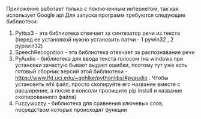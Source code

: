 Приложение работает только с поключенным интернетом, так как использует Google api
Для запуска программ требуются следующие библиотеки:
1) Pyttsx3 - эта библиотека отвечает за синтезатор речи из текста (перед ее установкой нужно установить патчи - 1 pywin32 , 2 pypiwin32)
2) SpeechRecognition - эта библиотека отвечает за распознавание речи
3) PyAudio - библиотека для ввода текста голосом (на windows при установки зачастую бывает выдает ошибки, поэтому тут уже есть готовый сборник версий этой библиотеки - https://www.lfd.uci.edu/~gohlke/pythonlibs/#pyaudio . Чтобы установить whl файл, просто скопируйте его название вместе с расширение, а после в консоли пропишите pip install и название скопированного файла)
4) Fuzzywuzzy - библиотека для сравнения ключевых слов, посредством которых происходят функции
